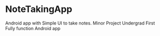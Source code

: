 # NoteTakingApp
Android app with Simple UI to take notes. Minor Project Undergrad
First Fully function Android app
